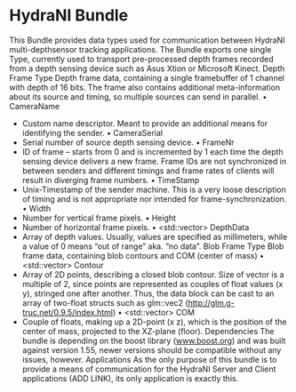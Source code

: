 
HydraNI Bundle
==============

This Bundle provides data types used for communication between HydraNI multi-depthsensor tracking applications.
The Bundle exports one single Type, currently used to transport pre-processed depth frames recorded from a depth sensing device such as Asus Xtion or Microsoft Kinect.
Depth Frame Type
Depth frame data, containing a single framebuffer of 1 channel with depth of 16 bits. The frame also contains additional meta-information about its source and timing, so multiple sources can send in parallel.
•	<string> CameraName
-	Custom name descriptor. Meant to provide an additional means for identifying the sender.
•	<string> CameraSerial
-	Serial number of source depth sensing device.
•	<int> FrameNr
-	ID of frame – starts from 0 and is incremented by 1 each time the depth sensing device delivers a new frame. Frame IDs are not synchronized in between senders and different timings and frame rates of clients will result in diverging frame numbers.
•	<ulong> TimeStamp
-	Unix-Timestamp of the sender machine. This is a very loose description of timing and is not appropriate nor intended for frame-synchronization. 
•	<uint> Width
-	Number for vertical frame pixels.
•	<uint> Height
-	Number of horizontal frame pixels.
•	<std::vector<ushort>> DepthData
-	Array of depth values. Usually, values are specified as millimeters, while a value of 0 means “out of range” aka. “no data”.
Blob Frame Type
Blob frame data, containing blob contours and COM (center of mass)
•	<std::vector<float>> Contour
-	Array of 2D points, describing a closed blob contour. Size of vector is a multiple of 2, since points are represented as couples of float values (x y), stringed one after another. Thus, the data block can be cast to an array of two-float structs such as glm::vec2 (http://glm.g-truc.net/0.9.5/index.html)
•	<std::vector<float>> COM
-	Couple of floats, making up a 2D-point (x z), which is the position of the center of mass, projected to the XZ-plane (floor).
Dependencies
The bundle is depending on the boost library (www.boost.org) and was built against version 1.55, newer versions should be compatible without any issues, however.
Applications
As the only purpose of this bundle is to provide a means of communication for the HydraNI Server and Client applications (ADD LINK), its only application is exactly this.

